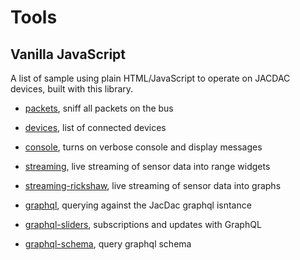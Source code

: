 # Tools

## Vanilla JavaScript

A list of sample using plain HTML/JavaScript to operate on JACDAC devices, built with this library.

* [packets](./tools/packets), sniff all packets on the bus
* [devices](./tools/devices), list of connected devices
* [console](./tools/console), turns on verbose console and display messages
* [streaming](./tools/streaming), live streaming of sensor data into range widgets
* [streaming-rickshaw](./tools/streaming-rickshaw), live streaming of sensor data into graphs

* [graphql](./tools/graphql), querying against the JacDac graphql isntance
* [graphql-sliders](./tools/graphql-sliders), subscriptions and updates with GraphQL
* [graphql-schema](./tools/graphql-schema), query graphql schema
